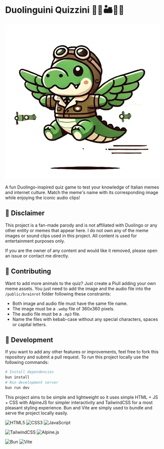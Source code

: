 # Duolinguini Quizzini 🐘🐊🏜️👢🦈

![Duolinguini Quizzini](https://raw.githubusercontent.com/josepdecid/duolinguini-quizzini/refs/heads/main/public/duolinguini-quizzini.webp)

A fun Duolingo-inspired quiz game to test your knowledge of Italian memes and internet culture. Match the meme's name with its corresponding image while enjoying the iconic audio clips!

## 🚫 Disclaimer

This project is a fan-made parody and is not affiliated with Duolingo or any other entity or memes that appear here. I do not own any of the meme images or sound clips used in this project. All content is used for entertainment purposes only.

If you are the owner of any content and would like it removed, please open an issue or contact me directly.

## 🐘 Contributing

Want to add more animals to the quiz? Just create a Piull adding your own meme assets. You just need to add the image and the audio file into the `/public/brainrot` folder following these constraints:

- Both image and audio file must have the same file name.
- The image must be a `.webp` file of 360x360 pixels.
- The audio file must be a `.mp3` file.
- Name the files with kebab-case without any special characters, spaces or capital letters.

## 🚀 Development

If you want to add any other features or improvements, feel free to fork this repository and submit a pull request. To run this project locally use the following commands:

```bash
# Install dependencies
bun install
# Run development server
bun run dev
```

This project aims to be simple and lightweight so it uses simple HTML + JS + CSS with AlpineJS for simpler interactivity and TailwindCSS for a most pleasant styling experience. Bun and Vite are simply used to bundle and serve the project locally easily.

![HTML5](https://img.shields.io/badge/HTML5-E34F26?style=for-the-badge&logo=html5&logoColor=white)
![CSS3](https://img.shields.io/badge/CSS3-1572B6?style=for-the-badge&logo=css3&logoColor=white)
![JavaScript](https://img.shields.io/badge/JavaScript-F7DF1E?style=for-the-badge&logo=javascript&logoColor=black)

![TailwindCSS](https://img.shields.io/badge/TailwindCSS-38B2AC?style=for-the-badge&logo=tailwind-css&logoColor=white)
![Alpine.js](https://img.shields.io/badge/Alpine.js-8BC0D0?style=for-the-badge&logo=alpine.js&logoColor=black)

![Bun](https://img.shields.io/badge/Bun-%23000000.svg?style=for-the-badge&logo=bun&logoColor=white)
![Vite](https://img.shields.io/badge/Vite-%23646CFF.svg?style=for-the-badge&logo=vite&logoColor=white)
